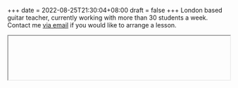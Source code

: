 +++
date = 2022-08-25T21:30:04+08:00
draft = false
+++
London based guitar teacher, currently working with more than 30 students a week. 
Contact me [via email](mailto:contact@ryanguitar.uk) if you would like to arrange a lesson. 


<iframe id="diagram-1" width="100%" height="100"></iframe>
<script>
    document.getElementById( 'diagram-1' ).src = '/fretboard?config=' + encodeURIComponent( 
        JSON.stringify({
            //Here is where the configuration of the fretboard visualizer should be specified
            //as a series of variables that determine how it should look. 
            value: 'test'
        })
    )
</script>